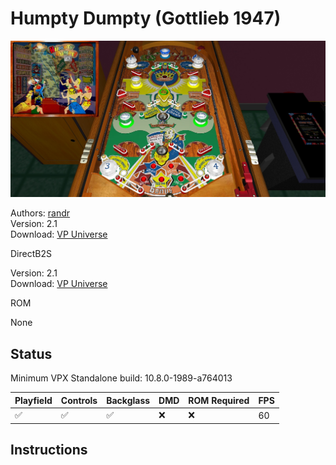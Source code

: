 # Humpty Dumpty (Gottlieb 1947)

![Table Preview](../../images/vpx-humptydumpty.png)

Authors: [randr](https://vpuniverse.com/profile/1835-randr/)  
Version: 2.1  
Download: [VP Universe](https://vpuniverse.com/files/file/3575-humpty-dumpty-gotlieb-1947/)

DirectB2S

Version: 2.1  
Download: [VP Universe](https://vpuniverse.com/applications/core/interface/file/attachment.php?id=19987&key=9f706176f9fb29fccfe8ba3fda91f9ff)

ROM

None

## Status 

Minimum VPX Standalone build: 10.8.0-1989-a764013

| Playfield | Controls | Backglass | DMD | ROM Required | FPS | 
|-----------|----------|-----------|-----|--------------|-----|
| :white_check_mark: | :white_check_mark: | :white_check_mark: | :x:  | :x:  | 60 |

## Instructions


